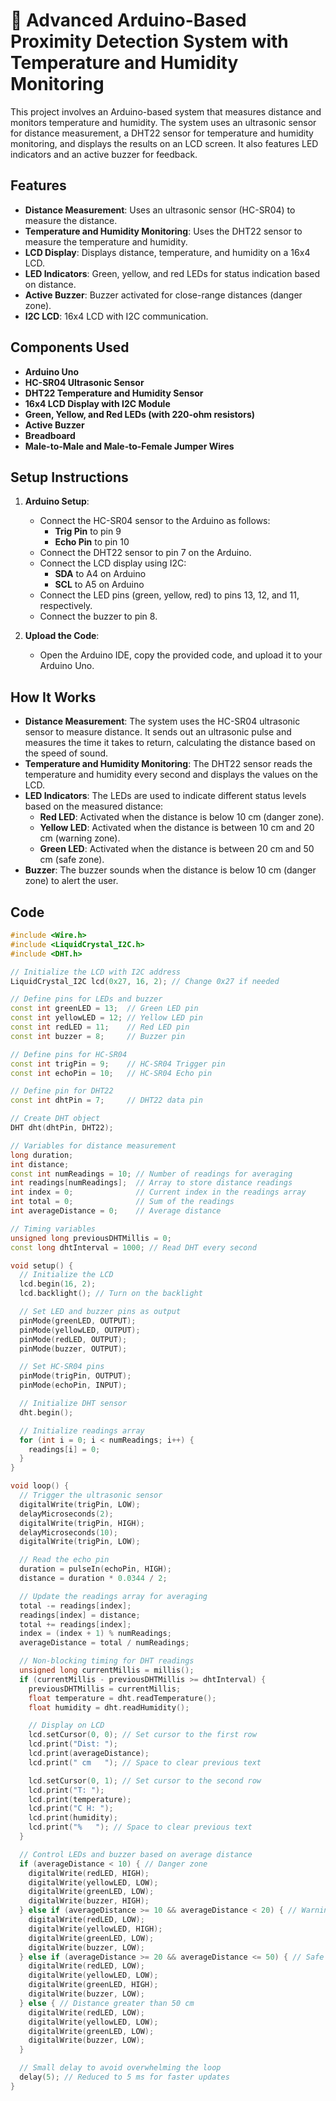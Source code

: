 # 🚨 Advanced Arduino-Based Proximity Detection System with  Temperature and Humidity Monitoring
This project involves an Arduino-based system that measures distance and monitors temperature and humidity. The system uses an ultrasonic sensor for distance measurement, a DHT22 sensor for temperature and humidity monitoring, and displays the results on an LCD screen. It also features LED indicators and an active buzzer for feedback.

## Features
- **Distance Measurement**: Uses an ultrasonic sensor (HC-SR04) to measure the distance.
- **Temperature and Humidity Monitoring**: Uses the DHT22 sensor to measure the temperature and humidity.
- **LCD Display**: Displays distance, temperature, and humidity on a 16x4 LCD.
- **LED Indicators**: Green, yellow, and red LEDs for status indication based on distance.
- **Active Buzzer**: Buzzer activated for close-range distances (danger zone).
- **I2C LCD**: 16x4 LCD with I2C communication.

## Components Used
- **Arduino Uno**
- **HC-SR04 Ultrasonic Sensor**
- **DHT22 Temperature and Humidity Sensor**
- **16x4 LCD Display with I2C Module**
- **Green, Yellow, and Red LEDs (with 220-ohm resistors)**
- **Active Buzzer**
- **Breadboard**
- **Male-to-Male and Male-to-Female Jumper Wires**

## Setup Instructions
1. **Arduino Setup**: 
   - Connect the HC-SR04 sensor to the Arduino as follows:
     - **Trig Pin** to pin 9
     - **Echo Pin** to pin 10
   - Connect the DHT22 sensor to pin 7 on the Arduino.
   - Connect the LCD display using I2C:
     - **SDA** to A4 on Arduino
     - **SCL** to A5 on Arduino
   - Connect the LED pins (green, yellow, red) to pins 13, 12, and 11, respectively.
   - Connect the buzzer to pin 8.

2. **Upload the Code**: 
   - Open the Arduino IDE, copy the provided code, and upload it to your Arduino Uno.

## How It Works
- **Distance Measurement**: The system uses the HC-SR04 ultrasonic sensor to measure distance. It sends out an ultrasonic pulse and measures the time it takes to return, calculating the distance based on the speed of sound.
- **Temperature and Humidity Monitoring**: The DHT22 sensor reads the temperature and humidity every second and displays the values on the LCD.
- **LED Indicators**: The LEDs are used to indicate different status levels based on the measured distance:
  - **Red LED**: Activated when the distance is below 10 cm (danger zone).
  - **Yellow LED**: Activated when the distance is between 10 cm and 20 cm (warning zone).
  - **Green LED**: Activated when the distance is between 20 cm and 50 cm (safe zone).
- **Buzzer**: The buzzer sounds when the distance is below 10 cm (danger zone) to alert the user.

## Code

```cpp
#include <Wire.h>
#include <LiquidCrystal_I2C.h>
#include <DHT.h>

// Initialize the LCD with I2C address
LiquidCrystal_I2C lcd(0x27, 16, 2); // Change 0x27 if needed

// Define pins for LEDs and buzzer
const int greenLED = 13;  // Green LED pin
const int yellowLED = 12; // Yellow LED pin
const int redLED = 11;    // Red LED pin
const int buzzer = 8;     // Buzzer pin

// Define pins for HC-SR04
const int trigPin = 9;    // HC-SR04 Trigger pin
const int echoPin = 10;   // HC-SR04 Echo pin

// Define pin for DHT22
const int dhtPin = 7;     // DHT22 data pin

// Create DHT object
DHT dht(dhtPin, DHT22);

// Variables for distance measurement
long duration;
int distance;
const int numReadings = 10; // Number of readings for averaging
int readings[numReadings];  // Array to store distance readings
int index = 0;              // Current index in the readings array
int total = 0;              // Sum of the readings
int averageDistance = 0;    // Average distance

// Timing variables
unsigned long previousDHTMillis = 0;
const long dhtInterval = 1000; // Read DHT every second

void setup() {
  // Initialize the LCD
  lcd.begin(16, 2);
  lcd.backlight(); // Turn on the backlight

  // Set LED and buzzer pins as output
  pinMode(greenLED, OUTPUT);
  pinMode(yellowLED, OUTPUT);
  pinMode(redLED, OUTPUT);
  pinMode(buzzer, OUTPUT);

  // Set HC-SR04 pins
  pinMode(trigPin, OUTPUT);
  pinMode(echoPin, INPUT);

  // Initialize DHT sensor
  dht.begin();

  // Initialize readings array
  for (int i = 0; i < numReadings; i++) {
    readings[i] = 0;
  }
}

void loop() {
  // Trigger the ultrasonic sensor
  digitalWrite(trigPin, LOW);
  delayMicroseconds(2);
  digitalWrite(trigPin, HIGH);
  delayMicroseconds(10);
  digitalWrite(trigPin, LOW);

  // Read the echo pin
  duration = pulseIn(echoPin, HIGH);
  distance = duration * 0.0344 / 2;

  // Update the readings array for averaging
  total -= readings[index];
  readings[index] = distance;
  total += readings[index];
  index = (index + 1) % numReadings;
  averageDistance = total / numReadings;

  // Non-blocking timing for DHT readings
  unsigned long currentMillis = millis();
  if (currentMillis - previousDHTMillis >= dhtInterval) {
    previousDHTMillis = currentMillis;
    float temperature = dht.readTemperature();
    float humidity = dht.readHumidity();

    // Display on LCD
    lcd.setCursor(0, 0); // Set cursor to the first row
    lcd.print("Dist: ");
    lcd.print(averageDistance);
    lcd.print(" cm   "); // Space to clear previous text

    lcd.setCursor(0, 1); // Set cursor to the second row
    lcd.print("T: ");
    lcd.print(temperature);
    lcd.print("C H: ");
    lcd.print(humidity);
    lcd.print("%   "); // Space to clear previous text
  }

  // Control LEDs and buzzer based on average distance
  if (averageDistance < 10) { // Danger zone
    digitalWrite(redLED, HIGH);
    digitalWrite(yellowLED, LOW);
    digitalWrite(greenLED, LOW);
    digitalWrite(buzzer, HIGH);
  } else if (averageDistance >= 10 && averageDistance < 20) { // Warning zone
    digitalWrite(redLED, LOW);
    digitalWrite(yellowLED, HIGH);
    digitalWrite(greenLED, LOW);
    digitalWrite(buzzer, LOW);
  } else if (averageDistance >= 20 && averageDistance <= 50) { // Safe zone
    digitalWrite(redLED, LOW);
    digitalWrite(yellowLED, LOW);
    digitalWrite(greenLED, HIGH);
    digitalWrite(buzzer, LOW);
  } else { // Distance greater than 50 cm
    digitalWrite(redLED, LOW);
    digitalWrite(yellowLED, LOW);
    digitalWrite(greenLED, LOW);
    digitalWrite(buzzer, LOW);
  }

  // Small delay to avoid overwhelming the loop
  delay(5); // Reduced to 5 ms for faster updates
}
